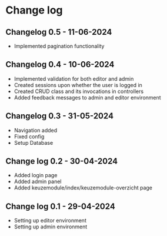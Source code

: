 # Change log

## Changelog 0.5 - 11-06-2024
- Implemented pagination functionality



## Changelog 0.4 - 10-06-2024
- Implemented validation for both editor and admin
- Created sessions upon whether the user is logged in
- Created CRUD class and its invocations in controllers
- Added feedback messages to admin and editor environment



## Changelog 0.3 - 31-05-2024
- Navigation added
- Fixed config
- Setup Database



## Change log 0.2 - 30-04-2024
- Added login page
- Added admin panel
- Added keuzemodule/index/keuzemodule-overzicht page



## Change log 0.1 - 29-04-2024
- Setting up editor environment
- Setting up admin environment